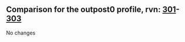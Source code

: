 ## Comparison for the outpost0 profile, rvn: [301](https://github.com/PRO100KatYT/FortniteProfileRevisions/tree/main/profiles/outpost0/301%20outpost0.json)-[303](https://github.com/PRO100KatYT/FortniteProfileRevisions/tree/main/profiles/outpost0/303%20outpost0.json)

No changes
